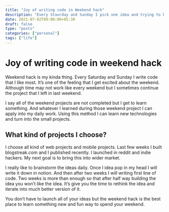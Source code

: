 ```yaml
---
title: "Joy of writing code in Weekend hack"
description: "Every Staurday and Sunday I pick one idea and trying to build it for fun."
date: 2021-07-02T09:00:00+05:30
draft: false
type: "posts"
categories: ["personal"]
tags: ["life"]
---
```

# Joy of writing code in weekend hack
Weekend hack is my kinda thing. Every Saturday and Sunday I write code that I like most. It’s one of the feeling that I get excited about the weekend. Although time may not work like every weekend but I sometimes continue the project that I left in last weekend. 

I say all of the weekend projects are not completed but I get to learn something. And whatever I learned during those weekend project I can apply into my daily work. Using this method I can learn new technologies and turn into the small projects. 

## What kind of projects I choose? 
I choose all kind of web projects and mobile projects. Last few weeks I built blogstreak.com and I published recently. I launched in reddit and indie hackers. My next goal is to bring this into wider market.

I really like to brainstorm the ideas daily. Once I idea pop in my head I will write it down in notion. And then after two weeks I will writing first line of code. Two weeks is more than enough so that after half way building the idea you won’t like the idea. It’s give you the time to rethink the idea and iterate into much better version of it.

You don’t have to launch all of your ideas but the weekend hack is the best place to learn something new and fun way to spend your weekend. 